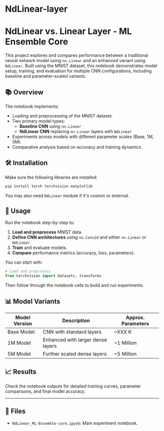 # NdLinear-layer

# NdLinear vs. Linear Layer - ML Ensemble Core

This project explores and compares performance between a traditional neural network model using `nn.Linear` and an enhanced variant using `NdLinear`. Built using the MNIST dataset, this notebook demonstrates model setup, training, and evaluation for multiple CNN configurations, including baseline and parameter-scaled variants.

## 📚 Overview

The notebook implements:
- Loading and preprocessing of the MNIST dataset.
- Two primary model types:
  - **Baseline CNN** using `nn.Linear`
  - **NdLinear CNN** replacing `nn.Linear` layers with `NdLinear`
- Experiments across models with different parameter scales (Base, 1M, 5M).
- Comparative analysis based on accuracy and training dynamics.

## 🛠️ Installation

Make sure the following libraries are installed:

```bash
pip install torch torchvision matplotlib
```

You may also need `NdLinear` module if it's custom or external.

## 🚀 Usage

Run the notebook step-by-step to:

1. **Load and preprocess** MNIST data.
2. **Define CNN architectures** using `nn.Conv2d` and either `nn.Linear` or `NdLinear`.
3. **Train** and evaluate models.
4. **Compare** performance metrics (accuracy, loss, parameters).

You can start with:

```python
# Load and preprocess
from torchvision import datasets, transforms
```

Then follow through the notebook cells to build and run experiments.

## 📊 Model Variants

| Model Version | Description                      | Approx. Parameters |
|---------------|----------------------------------|--------------------|
| Base Model    | CNN with standard layers         | ~XXX K             |
| 1M Model      | Enhanced with larger dense layers| ~1 Million         |
| 5M Model      | Further scaled dense layers      | ~5 Million         |

## 📈 Results

Check the notebook outputs for detailed training curves, parameter comparisons, and final model accuracy.

---

## 📂 Files

- `NdLinear_ML-Ensemble-core.ipynb`: Main experiment notebook.
